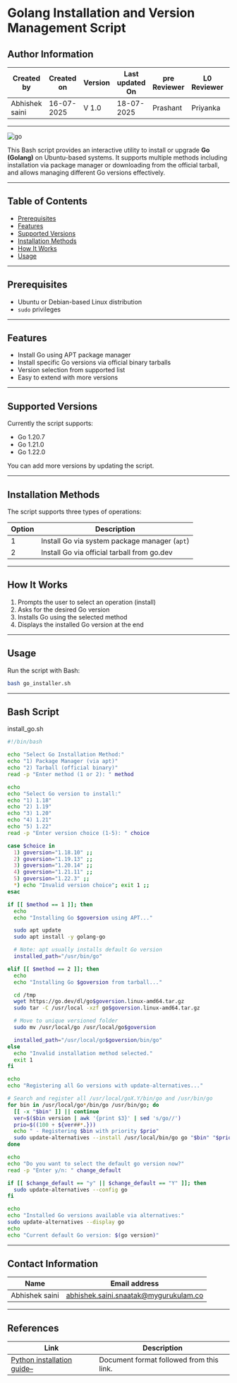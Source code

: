 # Golang Installation and Version Management Script

## Author Information

| Created by      | Created on         | Version          | Last updated On   | pre Reviewer       | L0 Reviewer     | L1 Reviewer          |    L2 Reviewer    |
|-----------------|--------------------|------------------|-------------------|--------------------|-----------------|----------------------|-------------------|
| Abhishek saini  |  16-07-2025        | V 1.0            |     18-07-2025    |  Prashant          |  Priyanka      |      Rishabh sharma   |   piyush upadhyay |

---
![go](https://github.com/user-attachments/assets/302c1f38-bfec-4110-9d46-6b0f1007a125)

This Bash script provides an interactive utility to install or upgrade **Go (Golang)** on Ubuntu-based systems. It supports multiple methods including installation via package manager or downloading from the official tarball, and allows managing different Go versions effectively.

---

## Table of Contents

- [Prerequisites](#prerequisites)  
- [Features](#features)  
- [Supported Versions](#supported-versions)  
- [Installation Methods](#installation-methods)  
- [How It Works](#how-it-works)  
- [Usage](#usage)  

---

## Prerequisites

- Ubuntu or Debian-based Linux distribution
- `sudo` privileges

---

## Features

- Install Go using APT package manager
- Install specific Go versions via official binary tarballs
- Version selection from supported list
- Easy to extend with more versions

---


## Supported Versions

Currently the script supports:

- Go 1.20.7  
- Go 1.21.0  
- Go 1.22.0

You can add more versions by updating the script.

---

## Installation Methods

The script supports three types of operations:

| Option | Description |
|--------|-------------|
| 1      | Install Go via system package manager (`apt`) |
| 2      | Install Go via official tarball from go.dev |


---

## How It Works

1. Prompts the user to select an operation (install)
2. Asks for the desired Go version
3. Installs Go using the selected method
4. Displays the installed Go version at the end

---

## Usage

Run the script with Bash:

```bash
bash go_installer.sh
```
---
## Bash Script
install_go.sh
```bash
#!/bin/bash

echo "Select Go Installation Method:"
echo "1) Package Manager (via apt)"
echo "2) Tarball (official binary)"
read -p "Enter method (1 or 2): " method

echo
echo "Select Go version to install:"
echo "1) 1.18"
echo "2) 1.19"
echo "3) 1.20"
echo "4) 1.21"
echo "5) 1.22"
read -p "Enter version choice (1-5): " choice

case $choice in
  1) goversion="1.18.10" ;;
  2) goversion="1.19.13" ;;
  3) goversion="1.20.14" ;;
  4) goversion="1.21.11" ;;
  5) goversion="1.22.3" ;;
  *) echo "Invalid version choice"; exit 1 ;;
esac

if [[ $method == 1 ]]; then
  echo
  echo "Installing Go $goversion using APT..."

  sudo apt update
  sudo apt install -y golang-go

  # Note: apt usually installs default Go version
  installed_path="/usr/bin/go"

elif [[ $method == 2 ]]; then
  echo
  echo "Installing Go $goversion from tarball..."

  cd /tmp
  wget https://go.dev/dl/go$goversion.linux-amd64.tar.gz
  sudo tar -C /usr/local -xzf go$goversion.linux-amd64.tar.gz

  # Move to unique versioned folder
  sudo mv /usr/local/go /usr/local/go$goversion

  installed_path="/usr/local/go$goversion/bin/go"
else
  echo "Invalid installation method selected."
  exit 1
fi

echo
echo "Registering all Go versions with update-alternatives..."

# Search and register all /usr/local/goX.Y/bin/go and /usr/bin/go
for bin in /usr/local/go*/bin/go /usr/bin/go; do
  [[ -x "$bin" ]] || continue
  ver=$($bin version | awk '{print $3}' | sed 's/go//')
  prio=$((100 + ${ver##*.}))
  echo " - Registering $bin with priority $prio"
  sudo update-alternatives --install /usr/local/bin/go go "$bin" "$prio"
done

echo
echo "Do you want to select the default go version now?"
read -p "Enter y/n: " change_default

if [[ $change_default == "y" || $change_default == "Y" ]]; then
  sudo update-alternatives --config go
fi

echo
echo "Installed Go versions available via alternatives:"
sudo update-alternatives --display go
echo
echo "Current default Go version: $(go version)"
```
---

## Contact Information

| **Name**           | **Email address**                         |
|--------------------|--------------------------------------------|
| Abhishek saini    | abhishek.saini.snaatak@mygurukulam.co |

---

## References

| **Link**                                                                 | **Description**                                   |
|--------------------------------------------------------------------------|---------------------------------------------------|
| [Python installation guide– ](https://phoenixnap.com/kb/how-to-install-python-3-ubuntu) | Document format followed from this link.          |





